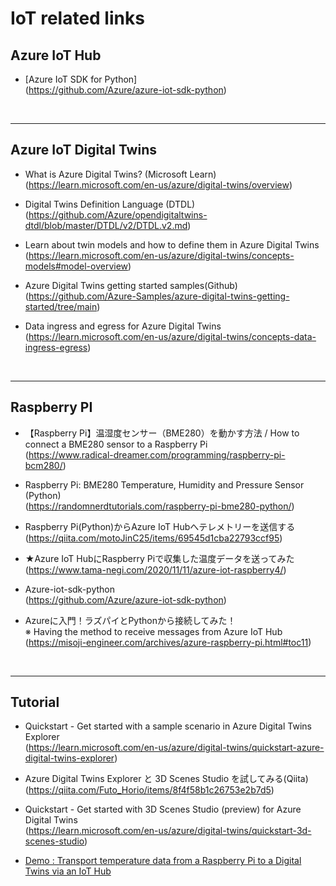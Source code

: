 # IoT related links

## Azure IoT Hub <br>

- [Azure IoT SDK for Python]<br>
(https://github.com/Azure/azure-iot-sdk-python)<br>

<br>

------------------------------------------------------------
## Azure IoT Digital Twins <br>

- What is Azure Digital Twins? (Microsoft Learn) <br>
(https://learn.microsoft.com/en-us/azure/digital-twins/overview)<br>

- Digital Twins Definition Language (DTDL)<br>
(https://github.com/Azure/opendigitaltwins-dtdl/blob/master/DTDL/v2/DTDL.v2.md)<br>

- Learn about twin models and how to define them in Azure Digital Twins<br>
(https://learn.microsoft.com/en-us/azure/digital-twins/concepts-models#model-overview)

 - Azure Digital Twins getting started samples(Github)<br>
(https://github.com/Azure-Samples/azure-digital-twins-getting-started/tree/main)

- Data ingress and egress for Azure Digital Twins<br>
(https://learn.microsoft.com/en-us/azure/digital-twins/concepts-data-ingress-egress)<br>

<br>

------------------------------------------------------------
## Raspberry PI

- 【Raspberry Pi】温湿度センサー（BME280）を動かす方法 / How to connect a BME280 sensor to a Raspberry Pi<br>
(https://www.radical-dreamer.com/programming/raspberry-pi-bcm280/) <br>

- Raspberry Pi: BME280 Temperature, Humidity and Pressure Sensor (Python)<br>
(https://randomnerdtutorials.com/raspberry-pi-bme280-python/)<br>

- Raspberry Pi(Python)からAzure IoT Hubへテレメトリーを送信する<br>
(https://qiita.com/motoJinC25/items/69545d1cba22793ccf95)<br>

- ★Azure IoT HubにRaspberry Piで収集した温度データを送ってみた<br>
(https://www.tama-negi.com/2020/11/11/azure-iot-raspberry4/)<br>

- Azure-iot-sdk-python<br>
(https://github.com/Azure/azure-iot-sdk-python)<br>

- Azureに入門！ラズパイとPythonから接続してみた！<br>
※ Having the method to receive messages from Azure IoT Hub<br>
(https://misoji-engineer.com/archives/azure-raspberry-pi.html#toc11)

<br>

------------------------------------------------------------
## Tutorial 

- Quickstart - Get started with a sample scenario in Azure Digital Twins Explorer<br>
(https://learn.microsoft.com/en-us/azure/digital-twins/quickstart-azure-digital-twins-explorer)

- Azure Digital Twins Explorer と 3D Scenes Studio を試してみる(Qiita)<br>
(https://qiita.com/Futo_Horio/items/8f4f58b1c26753e2b7d5)<br>

- Quickstart - Get started with 3D Scenes Studio (preview) for Azure Digital Twins<br>
(https://learn.microsoft.com/en-us/azure/digital-twins/quickstart-3d-scenes-studio)<br>

- [Demo : Transport temperature data from a Raspberry Pi to a Digital Twins via an  IoT Hub](./IoTDigitalTwinDemo.md)

<br>

